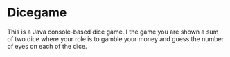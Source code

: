 # Dicegame
This is a Java console-based dice game. I the game you are shown a sum of two dice where your role is to gamble your money and guess the number of eyes on each of the dice.
